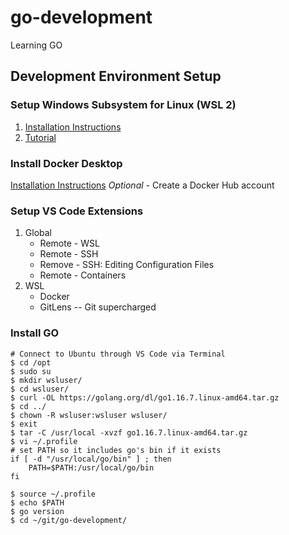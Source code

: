# go-development
Learning GO

## Development Environment Setup

### Setup Windows Subsystem for Linux (WSL 2)
1. [Installation Instructions](https://docs.microsoft.com/en-us/windows/wsl/install)
2. [Tutorial](https://docs.microsoft.com/en-us/windows/wsl/setup/environment)

### Install Docker Desktop
[Installation Instructions](https://docs.microsoft.com/en-us/windows/wsl/tutorials/wsl-containers#install-docker-desktop)
_Optional_ - Create a Docker Hub account

### Setup VS Code Extensions
1. Global
    * Remote - WSL
    * Remote - SSH
    * Remove - SSH: Editing Configuration Files
    * Remote - Containers
2. WSL
    * Docker
    * GitLens -- Git supercharged

### Install GO
```
# Connect to Ubuntu through VS Code via Terminal
$ cd /opt
$ sudo su
$ mkdir wsluser/
$ cd wsluser/
$ curl -OL https://golang.org/dl/go1.16.7.linux-amd64.tar.gz
$ cd ../
$ chown -R wsluser:wsluser wsluser/
$ exit
$ tar -C /usr/local -xvzf go1.16.7.linux-amd64.tar.gz
$ vi ~/.profile 
# set PATH so it includes go's bin if it exists
if [ -d "/usr/local/go/bin" ] ; then
    PATH=$PATH:/usr/local/go/bin
fi

$ source ~/.profile 
$ echo $PATH
$ go version
$ cd ~/git/go-development/
```
